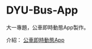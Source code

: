 # DYU-Bus-App

大一專題，公車即時動態App製作。

介紹： [公車即時動態App](https://www.canva.com/design/DAFA3NmooRI/n0sX_5RWqhJXJIeB4DoMag/view?utm_content=DAFA3NmooRI&utm_campaign=designshare&utm_medium=link&utm_source=publishpresent)
